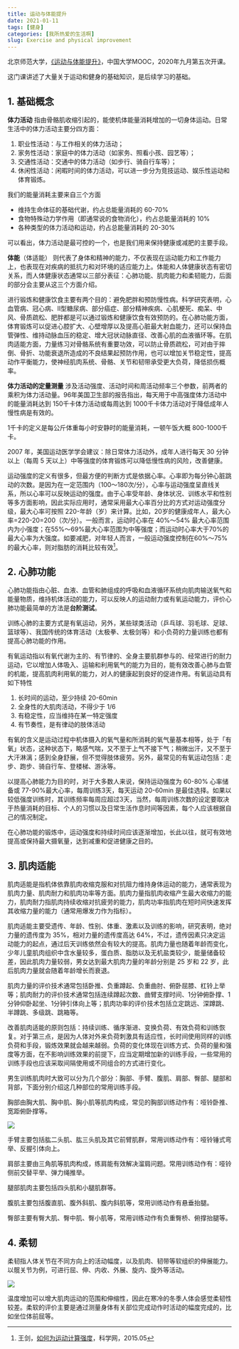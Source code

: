 ```yaml
---
title: 运动与体能提升
date: 2021-01-11
tags: [健身]
categories: [我所热爱的生活啊]
slug: Exercise and physical improvement
---
```


北京师范大学，[《运动与体能提升》](https://www.icourse163.org/course/BNU-1003536125)，中国大学MOOC，2020年九月第五次开课。

这门课讲述了大量关于运动和健身的基础知识，是后续学习的基础。

<!--more-->

## 1. 基础概念

**体力活动** 指由骨骼肌收缩引起的，能使机体能量消耗增加的一切身体运动。日常生活中的体力活动主要分四方面：

1. 职业性活动：与工作相关的体力活动；
2. 家务性活动：家庭中的体力活动（如家务、照看小孩、园艺等）；
3. 交通性活动：交通中的体力活动（如步行、骑自行车等）；
4. 休闲性活动：闲暇时间的体力活动，可以进一步分为竞技运动、娱乐性运动和体育锻炼。

我们的能量消耗主要来自三个方面

- 维持生命体征的基础代谢，约占总能量消耗的 60-70%
- 食物特殊动力学作用（即通常说的食物消化），约占总能量消耗的 10%
- 各种类型的体力活动和运动，约占总能量消耗的 20-30%

可以看出，体力活动是最可控的一个，也是我们用来保持健康或减肥的主要手段。

**体能**（体适能） 则代表了身体和精神的能力，不仅表现在运动能力和工作能力上，也表现在对疾病的抵抗力和对环境的适应能力上。体能和人体健康状态有密切关系，而人体健康状态通常以三部分表征：心肺功能、肌肉能力和柔韧能力，后面的部分会主要从这三个方面介绍。

进行锻炼和健康饮食主要有两个目的：避免肥胖和预防慢性病。科学研究表明，心血管病、冠心病、II型糖尿病、部分癌症、部分精神疾病、心肌梗死、痴呆、中风、骨质疏松、肥胖都是可以通过锻炼和健康饮食有效预防的。在心肺功能方面，体育锻炼可以促进心腔扩大、心壁增厚以及提高心脏最大射血能力，还可以保持血管弹性、维持动脉血压的稳定、增大冠状动脉直径、改善心肌的血液循环等。在肌肉适能方面，力量练习对骨骼系统有重要功效，可以防止骨质疏松，可对由于摔倒、骨折、功能衰退所造成的不良结果起预防作用，也可以增加关节稳定性，提高动作平衡能力，使神经肌肉系统、骨骼、关节和韧带承受更大负荷，降低损伤概率。

**体力活动的定量测量** 涉及活动强度、活动时间和周活动频率三个参数，前两者的乘积为体力活动量。96年美国卫生部的报告指出，每天用于中高强度体力活动中的能量消耗达到 150千卡体力活动或每周达到 1000千卡体力活动对于降低成年人慢性病是有效的。

1千卡的定义是每公斤体重每小时安静时的能量消耗，一顿午饭大概 800-1000千卡。

2007 年，美国运动医学学会建议：除日常体力活动外，成年人进行每天 30 分钟以上（每周 5 天以上）中等强度的体育锻炼可以降低慢性病的风险，改善健康。

运动强度的定义有很多，但最方便的判断方式是依据心率。心率即为每分钟心脏跳动的次数。是因为在一定范围内（100～180次/分），心率与运动强度呈直线关系，所以心率可以反映运动的强度。由于心率受年龄、身体状况、训练水平和性别等多方面影响，因此实际应用时，通常采用最大心率百分比的方式对运动强度分级，最大心率可按照 220-年龄（岁）来计算。比如，20岁的健康成年人，最大心率=220-20=200（次/分）。一般而言，运动时心率在 40%～54% 最大心率范围内为小强度；在55%～69%最大心率范围为中等强度；而运动时心率大于70%的最大心率为大强度。如要减肥，对年轻人而言，一般运动强度控制在60%～75%的最大心率，则对脂肪的消耗比较有效[^1]。

[^1]:王剑，[如何为运动计算强度](http://news.sciencenet.cn/sbhtmlnews/2015/5/300082.shtm)，科学网，2015.05

## 2. 心肺功能

心肺功能指由心脏、血液、血管和肺组成的呼吸和血液循环系统向肌肉输送氧气和能量物质，维持机体活动的能力，可以反映人的运动耐力或有氧运动能力，评价心肺功能最简单的方法是**台阶测试**。

训练心肺的主要方式是有氧运动，另外，某些球类活动（乒乓球、羽毛球、足球、篮球等）、我国传统的体育活动（太极拳、太极剑等）和小负荷的力量训练也都有提高心肺功能的作用。

有氧运动指以有氧代谢为主的、有节律的、全身主要肌群参与的、经常进行的耐力运动，它以增加人体吸入、运输和利用氧气的能力为目的，能有效改善心肺与血管的机能，提高肌肉利用氧的能力，对人的健康起到良好的促进作用。有氧运动具有如下特性

1. 长时间的运动，至少持续 20-60min
2. 全身性的大肌肉活动，不得少于 1/6
3. 有稳定性，应当维持在某一特定强度
4. 有节奏性，是有律动的肢体活动

有氧的含义是运动过程中机体摄入的氧气量和所消耗的氧气量基本相等，处于「有氧」状态，这种状态下，略感气喘，又不至于上气不接下气；稍微出汗，又不至于大汗淋漓；感到全身舒展，但不觉得肢体疲劳。另外，最常见的有氧运动包括：走步、跑步、骑自行车、登楼梯、游泳等。

以提高心肺能力为目的时，对于大多数人来说，保持运动强度为 60-80% 心率储备或 77-90%最大心率，每周训练3天，每天运动 20-60min 是最佳选择。如果以较低强度训练时，其训练频率每周应超过3天，当然，每周训练次数的设定要取决于热量消耗的目标、个人的习惯以及日常生活作息时间等因素，每个人应该根据自己的情况制定。

在心肺功能的锻炼中，运动强度和持续时间应该逐渐增加，长此以往，就可有效地提高或保持最大摄氧量，达到减重和促进健康之目的。

## 3. 肌肉适能

肌肉适能是指机体依靠肌肉收缩克服和对抗阻力维持身体运动的能力，通常表现为肌肉力量、肌肉耐力和肌肉功率等方面。肌肉力量指肌肉收缩产生最大收缩力的能力，肌肉耐力指肌肉持续收缩对抗疲劳的能力，肌肉功率指肌肉在短时间快速发挥其收缩力量的能力（通常用爆发力作为指标）。

肌肉适能主要受遗传、年龄、性别、体重、激素以及训练的影响，研究表明，绝对力量的遗传度为 35%，相对力量的遗传度高达 64%，不过，遗传因素只决定运动能力的起点，通过后天训练依然会有较大的提高。肌肉力量也随着年龄而变化，少年儿童肌肉组织中含水量较多，蛋白质、脂肪以及无机盐类较少，能量储备较差，因此肌肉力量较弱，男女达到最大肌肉力量的年龄分别是 25 岁和 22 岁，此后肌肉力量就会随着年龄增长而衰退。

肌肉力量的评价技术通常包括卧推、负重蹲起、负重曲肘、俯卧屈膝、杠铃上举等；肌肉耐力的评价技术通常包括连续蹲起次数、曲臂支撑时间、1分钟俯卧撑、1分钟仰卧起坐、1分钟引体向上等；肌肉功率的评价技术包括立定跳远、深蹲跳、半蹲跳、多级跳、跳箱等。

改善肌肉适能的原则包括：持续训练、循序渐进、变换负荷、有效负荷和训练恢复。对于第三点，是因为人体对外来负荷刺激具有适应性，长时间使用同样的训练负荷和手段，锻炼效果就会越来越弱。负荷的变化体现在训练方式、负荷的量和强度等方面，在不影响训练效果的前提下，应当定期增加新的训练手段，一些常用的训练手段也应该采取间隔使用或不同组合的方式进行变化。

男生训练肌肉时大致可以分为几个部分：胸部、手臂、腹肌、肩部、臀部、腿部和背部，下面分别介绍这几种部位的常用训练手段。 

胸部由胸大肌、胸中肌、胸小肌等肌肉构成，常见的胸部训练动作有：哑铃卧推、宽距俯卧撑等。

![](https://picped-1301226557.cos.ap-beijing.myqcloud.com/08-32.8发达胸部.mp4_20210111_190732894.jpg)

手臂主要包括肱二头肌、肱三头肌及其它前臂肌群，常用训练动作有：哑铃锤式弯举、反握引体向上。

肩部主要由三角肌等肌肉构成，练肩能有效解决溜肩问题。常用训练动作有：哑铃侧前交替平举、弹力绳推举。

腿部肌肉主要包括四头肌和小腿肌群等。

腹肌主要包括腹直肌、腹外斜肌、腹内斜肌等，常用训练动作有悬垂抬腿。

臀部主要有臀大肌、臀中肌、臀小肌等，常用训练动作有负重臀桥、俯撑抬腿等。

## 4. 柔韧

柔韧指人体关节在不同方向上的活动幅度，以及肌肉、韧带等软组织的伸展能力。以髋关节为例，可进行屈、伸、内收、外展、旋内、旋外等活动。

![](https://picped-1301226557.cos.ap-beijing.myqcloud.com/01-4.1柔韧的含义、影响因素20211111945592.gif)



温度增加可以增大肌肉运动的范围和伸缩性，因此在寒冷的冬季人体会感觉柔韧性较差。柔软的评价主要是通过测量身体有关部位完成动作时活动的幅度完成的，比如坐位体前屈等。
